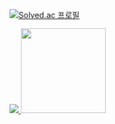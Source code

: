 [![Solved.ac 프로필](http://mazassumnida.wtf/api/mini/generate_badge?boj=annahxxl)](https://solved.ac/annahxxl)
  
<a href="#">
  <img src="https://github-readme-stats.vercel.app/api?username=annahxxl&show_icons=true&theme=nord&hide=stars,contribs&hide_border=true" />
  <img src="https://github-readme-stats.vercel.app/api/top-langs/?username=annahxxl&layout=compact&theme=nord&langs_count=4&hide=hack,html,css,scss,sass,pug,handlebars,vue&hide_border=true" height="150px" />
</a>
